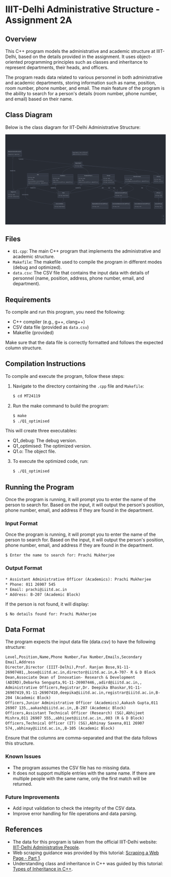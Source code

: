 # IIIT-Delhi Administrative Structure - Assignment 2A

## Overview

This C++ program models the administrative and academic structure at IIIT-Delhi, based on the details provided in the assignment. It uses object-oriented programming principles such as classes and inheritance to represent departments, their heads, and officers.

The program reads data related to various personnel in both administrative and academic departments, storing information such as name, position, room number, phone number, and email. The main feature of the program is the ability to search for a person's details (room number, phone number, and email) based on their name.

## Class Diagram

Below is the class diagram for IIT-Delhi Administrative Structure:

![alt text](Class_Diagram.png)


## Files

- `Q1.cpp`: The main C++ program that implements the administrative and academic structure.
- `Makefile`: The makefile used to compile the program in different modes (debug and optimized).
- `data.csv`: The CSV file that contains the input data with details of personnel (name, position, address, phone number, email, and department).

## Requirements

To compile and run this program, you need the following:
- C++ compiler (e.g., g++, clang++)
- CSV data file (provided as `data.csv`)
- Makefile (provided)

Make sure that the data file is correctly formatted and follows the expected column structure.

## Compilation Instructions

To compile and execute the program, follow these steps:

1. Navigate to the directory containing the `.cpp` file and `Makefile`:
   
   ```sh
   $ cd MT24119
   ```
2. Run the make command to build the program:
    ```sh
    $ make
    $ ./Q1_optimised
    ```
This will create three executables:

- Q1_debug: The debug version.
- Q1_optimised: The optimized version.
- Q1.o: The object file.
  
3. To execute the optimized code, run:
   ```sh
   $ ./Q1_optimised
   ```
## Running the Program

Once the program is running, it will prompt you to enter the name of the person to search for. Based on the input, it will output the person's position, phone number, email, and address if they are found in the department.

### Input Format

Once the program is running, it will prompt you to enter the name of the person to search for. Based on the input, it will output the person's position, phone number, email, and address if they are found in the department.

   ```
   $ Enter the name to search for: Prachi Mukherjee
   ```

### Output Format

   ```
   * Assistant Administrative Officer (Academics): Prachi Mukherjee
   * Phone: 011 26907 545
   * Email: prachi@iiitd.ac.in
   * Address: B-207 (Academic Block)
   ```

If the person is not found, it will display:

   ```
   $ No details found for: Prachi Mukherjee
   ```

## Data Format

The program expects the input data file (data.csv) to have the following structure:

```
Level,Position,Name,Phone Number,Fax Number,Emails,Secondary Email,Address
Director,Director (IIIT-Delhi),Prof. Ranjan Bose,91-11-26907481,,bose@iiitd.ac.in,director@iiitd.ac.in,A-707- R & D Block
Dean,Associate Dean of Innovation- Research & Development (ADIRD),Debarka Sengupta,91-11-26907446,,adird@iiitd.ac.in,,
Administrative Officers,Registrar,Dr. Deepika Bhaskar,91-11-26907419,91-11-26907410,deepika@iiitd.ac.in,registrar@iiitd.ac.in,B-204 (Academic Block)
Officers,Junior Administrative Officer (Academics),Aakash Gupta,011 26907 135,,aakash@iiitd.ac.in,,B-207 (Academic Block)
Officers,Assistant Technical Officer (Research) (SG),Abhijeet Mishra,011 26907 555,,abhijeet@iiitd.ac.in,,003 (R & D Block)
Officers,Technical Officer (IT) (SG),Abhinay Saxena,011 26907 574,,abhinay@iiitd.ac.in,,B-105 (Academic Block)

```

Ensure that the columns are comma-separated and that the data follows this structure.


### Known Issues
- The program assumes the CSV file has no missing data.
- It does not support multiple entries with the same name. If there are multiple people with the same name, only the first match will be returned.

### Future Improvements

- Add input validation to check the integrity of the CSV data.
- Improve error handling for file operations and data parsing.

## References

* The data for this program is taken from the official IIIT-Delhi website: [IIIT-Delhi Administrative People](https://www.iiitd.ac.in/people/administration).
* Web scraping guidance was provided by this tutorial: [Scraping a Web Page - Part 1](https://www.thedataschool.co.uk/conrad-wilson/scraping-a-web-page-part-1-inspecting-the-html/).
* Understanding class and inheritance in C++ was guided by this tutorial: [Types of Inheritance in C++](https://www.simplilearn.com/tutorials/cpp-tutorial/types-of-inheritance-in-cpp).


